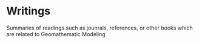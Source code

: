 # Writings
Summaries of readings such as jounrals, references, or other books which are related to Geomathematic Modeling
